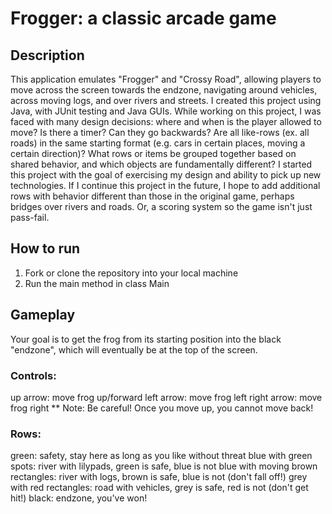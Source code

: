 # Frogger: a classic arcade game
## Description
This application emulates "Frogger" and "Crossy Road", allowing players to move across the screen towards the endzone, navigating around vehicles, across moving logs, and over rivers and streets.  I created this project using Java, with JUnit testing and Java GUIs.  While working on this project, I was faced with many design decisions: where and when is the player allowed to move?  Is there a timer?  Can they go backwards?  Are all like-rows (ex. all roads) in the same starting format (e.g. cars in certain places, moving a certain direction)?  What rows or items be grouped together based on shared behavior, and which objects are fundamentally different?  I started this project with the goal of exercising my design and ability to pick up new technologies.  If I continue this project in the future, I hope to add additional rows with behavior different than those in the original game, perhaps bridges over rivers and roads.  Or, a scoring system so the game isn't just pass-fail.
## How to run
1) Fork or clone the repository into your local machine
2) Run the main method in class Main
## Gameplay 
Your goal is to get the frog from its starting position into the black "endzone", which will eventually be at the top of the screen.
### Controls: 
 up arrow: move frog up/forward
 left arrow: move frog left 
 right arrow: move frog right
 ** Note: Be careful!  Once you move up, you cannot move back!
### Rows:
  green: safety, stay here as long as you like without threat 
  blue with green spots: river with lilypads, green is safe, blue is not 
  blue with moving brown rectangles: river with logs, brown is safe, blue is not (don't fall off!)
  grey with red rectangles: road with vehicles, grey is safe, red is not (don't get hit!)
  black: endzone, you've won!
